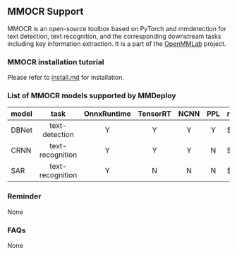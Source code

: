 ## MMOCR Support

MMOCR is an open-source toolbox based on PyTorch and mmdetection for text detection, text recognition, and the corresponding downstream tasks including key information extraction. It is a part of the [OpenMMLab](https://openmmlab.com/) project.

### MMOCR installation tutorial

Please refer to [install.md](https://github.com/open-mmlab/mmocr/blob/main/docs/install.md) for installation.

### List of MMOCR models supported by MMDeploy

|    model     |       task       | OnnxRuntime |    TensorRT   | NCNN |  PPL  | model config file(example)                                                                |
| :----------  | :--------------: | :---------: | :-----------: | :---:| :---: | :---------------------------------------------------------------------------------------  |
| DBNet        | text-detection   |      Y      |       Y       |   Y  |   Y   | $PATH_TO_MMOCR/configs/textdet/dbnet/dbnet_r18_fpnc_1200e_icdar2015.py                    |
| CRNN         | text-recognition |      Y      |       Y       |   Y  |   N   | $PATH_TO_MMOCR/configs/textrecog/crnn/crnn_academic_dataset.py                            |
| SAR          | text-recognition |      Y      |       N       |   N  |   N   | $PATH_TO_MMOCR/configs/textrecog/sar/sar_r31_parallel_decoder_academic.py                 |

### Reminder

None

### FAQs

None
